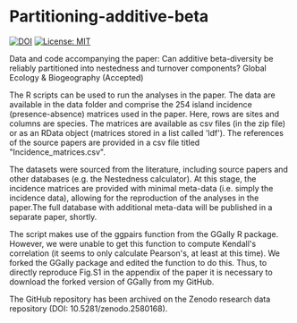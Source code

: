 # Partitioning-additive-beta

[![DOI](https://zenodo.org/badge/167363516.svg)](https://zenodo.org/badge/latestdoi/167363516)
[![License: MIT](https://img.shields.io/badge/License-MIT-yellow.svg)](https://opensource.org/licenses/MIT)

Data and code accompanying the paper: Can additive beta-diversity be reliably partitioned into nestedness and turnover components? Global Ecology & Biogeography (Accepted)

The R scripts can be used to run the analyses in the paper. The data are available in the data folder and comprise the 254 island incidence (presence-absence) matrices used in the paper. Here, rows are sites and columns are species. The matrices are available as csv files (in the zip file) or as an RData object (matrices stored in a list called 'ldf'). The references of the source papers are provided in a csv file titled "Incidence_matrices.csv". 

The datasets were sourced from the literature, including source papers and other databases (e.g. the Nestedness calculator). At this stage, the incidence matrices are provided with minimal meta-data (i.e.
simply the incidence data), allowing for the reproduction of the analyses in the paper.The full database with additional meta-data will be published in a separate paper, shortly.

The script makes use of the ggpairs function from the GGally R package. However, we were unable to get this function to compute Kendall's correlation (it seems to only calculate Pearson's, at least at this time). We forked the GGally package and edited the function to do this. Thus, to directly reproduce Fig.S1 in the appendix of the paper it is necessary to download the forked version of GGally from my GitHub. 

The GitHub repository has been archived on the Zenodo research data repository (DOI: 10.5281/zenodo.2580168).
